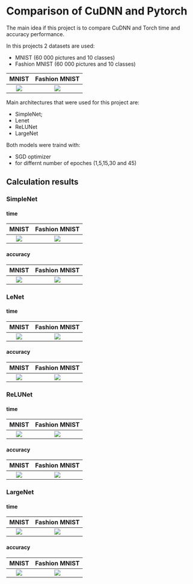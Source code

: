 # Comparison of CuDNN and Pytorch

The main idea if this project is to compare CuDNN and Torch time and accuracy performance.

In this projects 2 datasets are used:
- MNIST (60 000 pictures and 10 classes)
- Fashion MNIST (60 000 pictures and 10 classes)

MNIST                     |  Fashion MNIST
:-------------------------:|:-------------------------:
![](https://github.com/Nina-Konovalova/HCP_skoltech/blob/main/Project/pictures/Other/MNIST.png)  |  ![](https://github.com/Nina-Konovalova/HCP_skoltech/blob/main/Project/pictures/Other/Fashion_MNIST.png)

Main architectures that were used for this project are:
- SimpleNet;
- Lenet
- ReLUNet
- LargeNet

Both models were traind with:
- SGD optimizer
- for differnt number of epoches (1,5,15,30 and 45)

## Calculation results

### SimpleNet

#### time

 MNIST                      | Fashion MNIST 
:-------------------------:|:-------------------------:
![](https://github.com/Nina-Konovalova/HCP_skoltech/blob/main/Project/pictures/experiments/time/simplenet_f_t.png)  |  ![](https://github.com/Nina-Konovalova/HCP_skoltech/blob/main/Project/pictures/experiments/time/simplenet_m_t.png)

#### accuracy

 MNIST                      | Fashion MNIST 
:-------------------------:|:-------------------------:
![](https://github.com/Nina-Konovalova/HCP_skoltech/blob/main/Project/pictures/experiments/accuracy/simplenet_f.png)  |  ![](https://github.com/Nina-Konovalova/HCP_skoltech/blob/main/Project/pictures/experiments/accuracy/simplenet_m.png)

### LeNet

#### time


 MNIST                      | Fashion MNIST 
:-------------------------:|:-------------------------:
![](https://github.com/Nina-Konovalova/HCP_skoltech/blob/main/Project/pictures/experiments/time/Lenet_f_t.png)  |  ![](https://github.com/Nina-Konovalova/HCP_skoltech/blob/main/Project/pictures/experiments/time/lenet_m_t.png)

#### accuracy

 MNIST                      | Fashion MNIST 
:-------------------------:|:-------------------------:
![](https://github.com/Nina-Konovalova/HCP_skoltech/blob/main/Project/pictures/experiments/accuracy/Lenet_f.png)  |  ![](https://github.com/Nina-Konovalova/HCP_skoltech/blob/main/Project/pictures/experiments/accuracy/lenet_m.png)

### ReLUNet

#### time

 MNIST                      | Fashion MNIST 
:-------------------------:|:-------------------------:
![](https://github.com/Nina-Konovalova/HCP_skoltech/blob/main/Project/pictures/experiments/time/ReLuNet_f_t.png)  |  ![](https://github.com/Nina-Konovalova/HCP_skoltech/blob/main/Project/pictures/experiments/time/ReLuNet_m_t.png)

#### accuracy


 MNIST                      | Fashion MNIST 
:-------------------------:|:-------------------------:
![](https://github.com/Nina-Konovalova/HCP_skoltech/blob/main/Project/pictures/experiments/accuracy/ReLuNet_f.png)  |  ![](https://github.com/Nina-Konovalova/HCP_skoltech/blob/main/Project/pictures/experiments/accuracy/ReLuNet_m.png)

### LargeNet

#### time


 MNIST                      | Fashion MNIST 
:-------------------------:|:-------------------------:
![](https://github.com/Nina-Konovalova/HCP_skoltech/blob/main/Project/pictures/experiments/time/largenet_f_t.png)  |  ![](https://github.com/Nina-Konovalova/HCP_skoltech/blob/main/Project/pictures/experiments/time/largenet_m_t.png)

#### accuracy


 MNIST                      | Fashion MNIST 
:-------------------------:|:-------------------------:
![](https://github.com/Nina-Konovalova/HCP_skoltech/blob/main/Project/pictures/experiments/accuracy/largenet_f.png)  |  ![](https://github.com/Nina-Konovalova/HCP_skoltech/blob/main/Project/pictures/experiments/accuracy/largenet_m.png)
